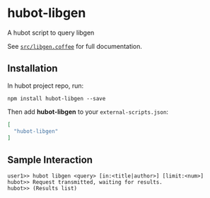 # hubot-libgen

A hubot script to query libgen

See [`src/libgen.coffee`](src/libgen.coffee) for full documentation.

## Installation

In hubot project repo, run:

`npm install hubot-libgen --save`

Then add **hubot-libgen** to your `external-scripts.json`:

```json
[
  "hubot-libgen"
]
```

## Sample Interaction

```
user1>> hubot libgen <query> [in:<title|author>] [limit:<num>]
hubot>> Request transmitted, waiting for results.
hubot>> (Results list)
```
